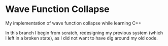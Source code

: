 # Wave Function Collapse
My implementation of wave function collapse while learning C++

In this branch I begin from scratch, redesigning my previous system (which I left in a broken state), as I did not want to have dig around my old code.
